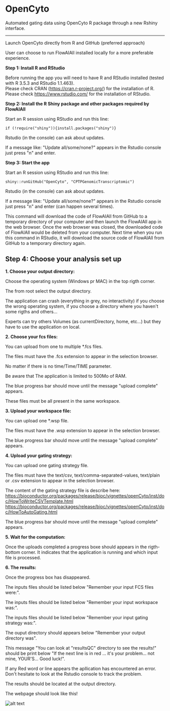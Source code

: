 OpenCyto
========
Automated gating data using OpenCyto R package through a new Rshiny interface.

*****

Launch OpenCyto directly from R and GitHub (preferred approach)

User can choose to run FlowAIAll installed locally for a more preferable experience.

**Step 1: Install R and RStudio**

Before running the app you will need to have R and RStudio installed (tested with R 3.5.3 and RStudio 1.1.463).  
Please check CRAN (<a href="https://cran.r-project.org/" target="_blank">https://cran.r-project.org/</a>) for the installation of R.  
Please check <a href="https://www.rstudio.com/" target="_blank">https://www.rstudio.com/</a> for the installation of RStudio.  

**Step 2: Install the R Shiny package and other packages required by FlowAIAll**

Start an R session using RStudio and run this line:  
```
if (!require("shiny")){install.packages("shiny")}  
```

Rstudio (in the console) can ask about updates.

If a message like: "Update all/some/none?" appears in the Rstudio console just press "n" and enter.


**Step 3: Start the app**  

Start an R session using RStudio and run this line:  
```
shiny::runGitHub("OpenCyto", "CPTPGenomicTranscriptomic")
```

Rstudio (in the console) can ask about updates.

If a message like: "Update all/some/none?" appears in the Rstudio console just press "n" and enter (can happen several times).

This command will download the code of FlowAIAll from GitHub to a temporary directory of your computer and then launch the FlowAIAll app in the web browser. Once the web browser was closed, the downloaded code of FlowAIAll would be deleted from your computer. Next time when you run this command in RStudio, it will download the source code of FlowAIAll from GitHub to a temporary directory again. 


## Step 4: Choose your analysis set up  

**1. Choose your output directory:**

Choose the operating system (Windows pr MAC) in the top rigth corner.

The from root select the output directory.

The application can crash (everything in grey, no interactivity) if you choose the wrong operating system, if you choose a directory where you haven't some rigths and others...

Experts can try others Volumes (as currentDirectory, home, etc...) but they have to use the application on local.


**2. Choose your fcs files:**

You can upload from one to multiple \*.fcs files.

The files must have the .fcs extension to appear in the selection browser.

No matter if there is no time/Time/TIME parameter.

Be aware that The application is limited to 500Mo of RAM.

The blue progress bar should move until the message \"upload complete\" appears.

These files must be all present in the same workspace.

**3. Upload your workspace file:**

You can upload one \*.wsp file.

The files must have the .wsp extension to appear in the selection browser.

The blue progress bar should move until the message \"upload complete\" appears.

**4. Upload your gating strategy:**

You can upload one gating strategy file.

The files must have the text/csv, text/comma-separated-values, text/plain or .csv extension to appear in the selection browser.

The content of the gating strategy file is describe here:
https://bioconductor.org/packages/release/bioc/vignettes/openCyto/inst/doc/HowToWriteCSVTemplate.html
https://bioconductor.org/packages/release/bioc/vignettes/openCyto/inst/doc/HowToAutoGating.html

The blue progress bar should move until the message \"upload complete\" appears.


**5. Wait for the computation:**

Once the uploads completed a progress boxe should appears in the rigth-bottom corner. It indicates that the application is running and which input file is processed.


**6. The results:**

Once the progress box has disappeared.

The inputs files should be listed below \"Remember your input FCS files were:\".

The inputs files should be listed below \"Remember your input workspace was:\".

The inputs files should be listed below \"Remember your input gating strategy was:\".

The ouput directory should appears below \"Remember your output directory was\".

This message \"You can look at "resultsQC" directory to see the results!\" should be print below \"If the next line is in red ... it's your problem... not mine, YOUR'S... Good luck!\".

If any Red word or line appears the apllication has encountered an error. Don't hesitate to look at the Rstudio console to track the problem.

The results should be located at the output directory.

The webpage should look like this!

![alt text](https://github.com/CPTPGenomicTranscriptomic/OpenCyto/blob/master/Opencyto_interface.png)


